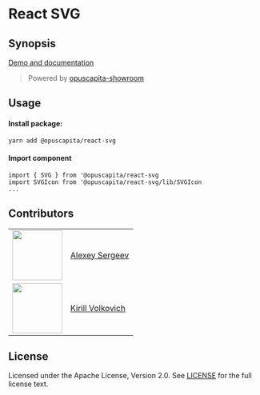 # React SVG

## Synopsis

[Demo and documentation](https://opuscapitabes.github.io/js-react-ui-svg)

> Powered by [opuscapita-showroom](https://github.com/OpusCapitaBES/js-react-showroom-client)

## Usage

#### Install package:

`yarn add @opuscapita/react-svg`

#### Import component

```
import { SVG } from '@opuscapita/react-svg
import SVGIcon from '@opuscapita/react-svg/lib/SVGIcon
...
```

## Contributors

|                                                                                  |                                                      |
| ------------------------------                                                   | :----------------------                              |
| <img src="https://avatars.githubusercontent.com/u/24603787?v=3" width="100px;"/> | [Alexey Sergeev](https://github.com/asergeev-sc)     |
| <img src="https://avatars.githubusercontent.com/u/24652543?v=3" width="100px;"/> | [Kirill Volkovich](https://github.com/kvolkovich-sc) |

## License

Licensed under the Apache License, Version 2.0. See [LICENSE](./LICENSE) for the full license text.
